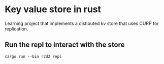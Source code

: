 # Key value store in rust
Learning project that implements a distibuted kv store that uses CURP for replication.

## Run the repl to interact with the store

```
cargo run --bin r2d2 repl
```